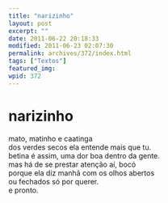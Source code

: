 ```yaml
---
title: "narizinho"
layout: post
excerpt: ""
date: 2011-06-22 20:18:33
modified: 2011-06-23 02:07:30
permalink: archives/372/index.html
tags: ["Textos"]
featured_img: 
wpid: 372
---
```


# narizinho

mato, matinho e caatinga  
dos verdes secos ela entende mais que tu.  
betina é assim, uma dor boa dentro da gente.  
mas há de se prestar atenção aí, bocó  
porque ela diz manhã com os olhos abertos  
ou fechados só por querer.  
e pronto.